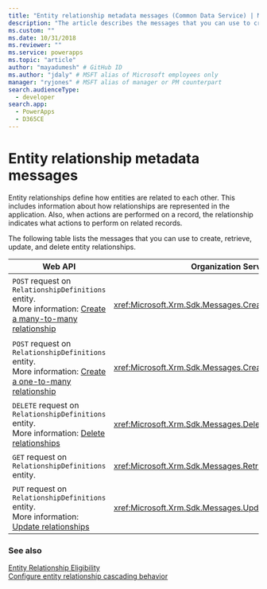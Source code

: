 ```yaml
---
title: "Entity relationship metadata messages (Common Data Service) | Microsoft Docs" # Intent and product brand in a unique string of 43-59 chars including spaces
description: "The article describes the messages that you can use to create, retrieve, update, and delete entity relationships using Web API and Organization service." # 115-145 characters including spaces. This abstract displays in the search result.
ms.custom: ""
ms.date: 10/31/2018
ms.reviewer: ""
ms.service: powerapps
ms.topic: "article"
author: "mayadumesh" # GitHub ID
ms.author: "jdaly" # MSFT alias of Microsoft employees only
manager: "ryjones" # MSFT alias of manager or PM counterpart
search.audienceType: 
  - developer
search.app: 
  - PowerApps
  - D365CE
---
```

# Entity relationship metadata messages

Entity relationships define how entities are related to each other. This includes information about how relationships are represented in the application. Also, when actions are performed on a record, the relationship indicates what actions to perform on related records.  
  
The following table lists the messages that you can use to create, retrieve, update, and delete entity relationships.  
  
|Web API|Organization Service|Description|  
|-------------|-------------|-----------------|  
|`POST` request on `RelationshipDefinitions` entity. <br/>More information: [Create a many-to-many relationship](webapi/create-update-entity-relationships-using-web-api.md#create-a-many-to-many-relationship) |<xref:Microsoft.Xrm.Sdk.Messages.CreateManyToManyRequest>|Creates a many-to-many relationship between two entities.|  
|`POST` request on `RelationshipDefinitions` entity. <br/>More information: [Create a one-to-many relationship](webapi/create-update-entity-relationships-using-web-api.md#create-a-one-to-many-relationship)|<xref:Microsoft.Xrm.Sdk.Messages.CreateOneToManyRequest>|Creates a one-to-many relationship between two entities.|  
|`DELETE` request on `RelationshipDefinitions` entity.<br/>More information: [Delete relationships](webapi/create-update-entity-relationships-using-web-api.md#delete-relationships)|<xref:Microsoft.Xrm.Sdk.Messages.DeleteRelationshipRequest>|Deletes an entity relationship.|  
|`GET` request on `RelationshipDefinitions` entity.|<xref:Microsoft.Xrm.Sdk.Messages.RetrieveRelationshipRequest>|Retrieves an entity relationship.|  
|`PUT` request on `RelationshipDefinitions` entity.<br/>More information: [Update relationships](webapi/create-update-entity-relationships-using-web-api.md#update-relationships)|<xref:Microsoft.Xrm.Sdk.Messages.UpdateRelationshipRequest>|Updates an entity relationship.|  
  
### See also  

 [Entity Relationship Eligibility](entity-relationship-eligibility.md)   
 [Configure entity relationship cascading behavior](configure-entity-relationship-cascading-behavior.md)